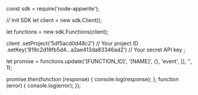const sdk = require('node-appwrite');

// Init SDK
let client = new sdk.Client();

let functions = new sdk.Functions(client);

client
    .setProject('5df5acd0d48c2') // Your project ID
    .setKey('919c2d18fb5d4...a2ae413da83346ad2') // Your secret API key
;

let promise = functions.update('[FUNCTION_ID]', '[NAME]', {}, 'event', [], '', 1);

promise.then(function (response) {
    console.log(response);
}, function (error) {
    console.log(error);
});